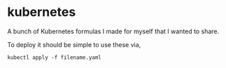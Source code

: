 # kubernetes
A bunch of Kubernetes formulas I made for myself that I wanted to share.

To deploy it should be simple to use these via,
```
kubectl apply -f filename.yaml
```
